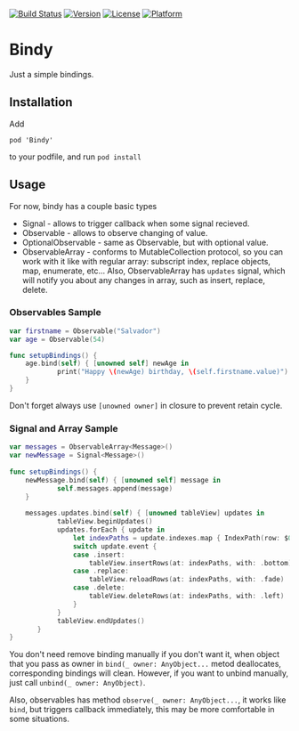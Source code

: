 [![Build Status](https://travis-ci.org/MaximKotliar/Bindy.svg?branch=master)](https://travis-ci.org/MaximKotliar/Bindy)
[![Version](https://img.shields.io/cocoapods/v/Bindy.svg?style=flat)](http://cocoapods.org/pods/Bindy)
[![License](https://img.shields.io/cocoapods/l/Bindy.svg?style=flat)](http://cocoapods.org/pods/Bindy)
[![Platform](https://img.shields.io/cocoapods/p/Bindy.svg?style=flat)](http://cocoapods.org/pods/Bindy)

# Bindy
Just a simple bindings.

## Installation
Add

`pod 'Bindy'`

to your podfile, and run
`pod install`

## Usage
For now, bindy has a couple basic types

* Signal - allows to trigger callback when some signal recieved.
* Observable - allows to observe changing of value.
* OptionalObservable - same as Observable, but with optional value.
* ObservableArray - conforms to MutableCollection protocol, so you can work with it like with regular array: subscript index, replace objects, map, enumerate, etc... Also, ObservableArray has ```updates``` signal, which will notify you about any changes in array, such as insert, replace, delete.

### Observables Sample

```swift
var firstname = Observable("Salvador")
var age = Observable(54)

func setupBindings() {
	age.bind(self) { [unowned self] newAge in
            print("Happy \(newAge) birthday, \(self.firstname.value)")
	}
}
```

Don't forget always use `[unowned owner]` in closure to prevent retain cycle.

### Signal and Array Sample

```swift
var messages = ObservableArray<Message>()
var newMessage = Signal<Message>()
    
func setupBindings() {
    newMessage.bind(self) { [unowned self] message in
            self.messages.append(message)
	}
	
    messages.updates.bind(self) { [unowned tableView] updates in
            tableView.beginUpdates()
            updates.forEach { update in
                let indexPaths = update.indexes.map { IndexPath(row: $0, section: 0) }
                switch update.event {
                case .insert:
                    tableView.insertRows(at: indexPaths, with: .bottom)
                case .replace:
                    tableView.reloadRows(at: indexPaths, with: .fade)
                case .delete:
                    tableView.deleteRows(at: indexPaths, with: .left)
                }
            }
            tableView.endUpdates()
       }
}
```

You don't need remove binding manually if you don't want it, when object that you pass as owner in ```bind(_ owner: AnyObject...``` metod deallocates, corresponding bindings will clean. However, if you want to unbind manually, just call ```unbind(_ owner: AnyObject)```.

Also, observables has method ```observe(_ owner: AnyObject...```, it works like `bind`, but triggers callback immediately, this may be more comfortable in some situations.

